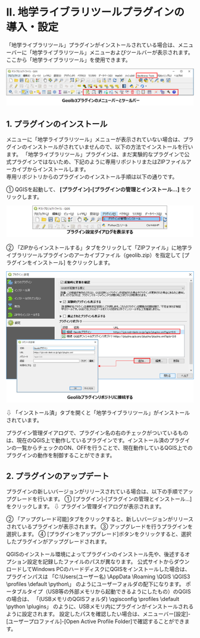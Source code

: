 # II.	地学ライブラリツールプラグインの導入・設定

「地学ライブラリツール」プラグインがインストールされている場合は、メニューバーに「地学ライブラリツール」メニューおよびツールバーが表示されます。  
ここから「地学ライブラリツール」を使用できます。   

![メニューバーとツールバー](./img/chapter02_01.png)


## 1.	プラグインのインストール

メニューに「地学ライブラリツール」メニューが表示されていない場合は、プラグインのインストールがされていませんので、以下の方法でインストールを行います。
「地学ライブラリツール」プラグインは、まだ実験的なプラグインで公式プラグインではないため、下記のように専用リポジトリまたはZIPファイルアーカイブからインストールします。  
専用リポジトリからのプラグインのインストール手順は以下の通りです。

①	QGISを起動して、 **[プラグイン]-[プラグインの管理とインストール...]**  をクリックします。  

 ![プラグイン設定ダイアログを表示する](./img/chapter02_02.png)


②	「ZIPからインストールする」タブをクリックして「ZIPファイル」に地学ライブラリツールプラグインのアーカイブファイル（geolib.zip）を指定して [プラグインをインストール] をクリックします。  

![](./img/chapter02_03.png)

⇩ 「インストール済」タブを開くと「地学ライブラリツール」がインストールされています。

プラグイン管理ダイアログで、プラグイン名の右のチェックがついているものは、現在のQGIS上で動作しているプラグインです。インストール済のプラグインの一覧からチェックのON、OFFを行うことで、現在動作しているQGIS上でのプラグインの動作を制御することができます。

## 2.	プラグインのアップデート

プラグインの新しいバージョンがリリースされている場合は、以下の手順でアップグレードを行います。
①	[プラグイン]-[プラグインの管理とインストール...] をクリックします。
⇩ プラグイン管理ダイアログが表示されます。


②	「アップグレード可能]タブをクリックすると、新しいバージョンがリリースされているプラグインが表示されます。
③	アップグレードを行うプラグインを選択します。
④	[プラグインをアップグレード]ボタンをクリックすると、選択したプラグインがアップグレードされます。

QGISのインストール環境によってプラグインのインストール先や、後述するオプション設定を記録したファイルのパスが異なります。
公式サイトからダウンロードしてWindows PCのハードディスクにQGISをインストールした場合は、プラグインパスは
「C:\Users\(ユーザー名) \AppData \Roaming \QGIS \QGIS3 \profiles \default \python\」
のようにユーザーフォルダの配下になります。
ポータブルタイプ（USB等の外部メモリから起動できるようにしたもの）のQGISの場合は、
「(USBメモリのQGISフォルダ) \qgisconfig \profiles \default \python \plugins」
のように、USBメモリ内にプラグインがインストールされるように設定されます。
設定したパスを確認したい場合は、メニューバー[設定]-[ユーザープロファイル]-[Open Active Profile Folder]で確認することができます。







